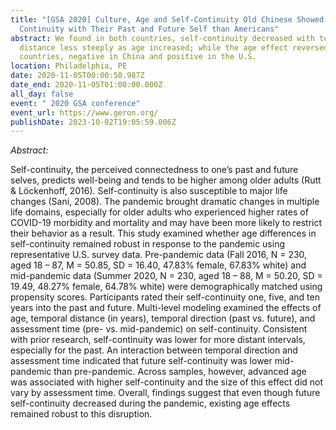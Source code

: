 ```yaml
---
title: "[GSA 2020] Culture, Age and Self-Continuity Old Chinese Showed Lower
  Continuity with Their Past and Future Self than Americans"
abstract: We found in both countries, self-continuity decreased with temporal
  distance less steeply as age increased; while the age effect reversed between
  countries, negative in China and positive in the U.S.
location: Philadelphia, PE
date: 2020-11-05T00:00:58.987Z
date_end: 2020-11-05T01:00:00.000Z
all_day: false
event: " 2020 GSA conference"
event_url: https://www.geron.org/
publishDate: 2023-10-02T19:05:59.006Z
---
```

*Abstract:*

Self-continuity, the perceived connectedness to one’s past and future selves, predicts well-being and tends to be higher among older adults (Rutt & Löckenhoff, 2016). Self-continuity is also susceptible to major life changes (Sani, 2008). The pandemic brought dramatic changes in multiple life domains, especially for older adults who experienced higher rates of COVID-19 morbidity and mortality and may have been more likely to restrict their behavior as a result. This study examined whether age differences in self-continuity remained robust in response to the pandemic using representative U.S. survey data. Pre-pandemic data (Fall 2016, N = 230, aged 18 – 87, M = 50.85, SD = 16.40, 47.83% female, 67.83% white) and mid-pandemic data (Summer 2020, N = 230, aged 18 – 88, M = 50.20, SD = 19.49, 48.27% female, 64.78% white) were demographically matched using propensity scores. Participants rated their self-continuity one, five, and ten years into the past and future. Multi-level modeling examined the effects of age, temporal distance (in years), temporal direction (past vs. future), and assessment time (pre- vs. mid-pandemic) on self-continuity. Consistent with prior research, self-continuity was lower for more distant intervals, especially for the past. An interaction between temporal direction and assessment time indicated that future self-continuity was lower mid-pandemic than pre-pandemic. Across samples, however, advanced age was associated with higher self-continuity and the size of this effect did not vary by assessment time. Overall, findings suggest that even though future self-continuity decreased during the pandemic, existing age effects remained robust to this disruption.